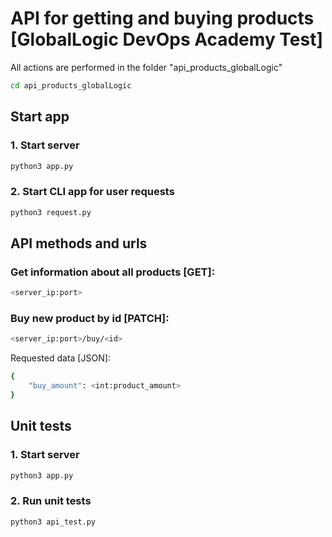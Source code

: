 # API for getting and buying products [GlobalLogic DevOps Academy Test]

All actions are performed in the folder "api_products_globalLogic"
```bash
cd api_products_globalLogic
```

## Start app
### 1. Start server
```bash
python3 app.py
```
### 2. Start CLI app for user requests
```bash
python3 request.py
```

## API methods and urls
### Get information about all products [GET]:
```bash
<server_ip:port>
```
### Buy new product by id [PATCH]:
```bash
<server_ip:port>/buy/<id>
```
Requested data [JSON]:
```bash
{
    "buy_amount": <int:product_amount>
}
```

## Unit tests
### 1. Start server
```bash
python3 app.py
```
### 2. Run unit tests
 ```bash
python3 api_test.py
```
